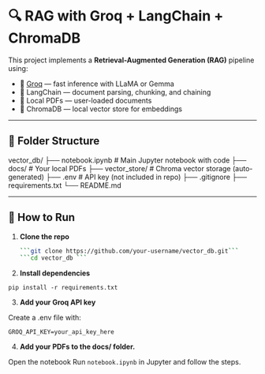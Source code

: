 # 🔍 RAG with Groq + LangChain + ChromaDB

This project implements a **Retrieval-Augmented Generation (RAG)** pipeline using:

- 💬 [Groq](https://groq.com/) — fast inference with LLaMA or Gemma
- 🧠 LangChain — document parsing, chunking, and chaining
- 📄 Local PDFs — user-loaded documents
- 🧷 ChromaDB — local vector store for embeddings

---

## 📁 Folder Structure

vector_db/
├── notebook.ipynb # Main Jupyter notebook with code
├── docs/ # Your local PDFs
├── vector_store/ # Chroma vector storage (auto-generated)
├── .env # API key (not included in repo)
├── .gitignore
├── requirements.txt
└── README.md


---

## 🚀 How to Run

1. **Clone the repo**
   ```bash
   ```git clone https://github.com/your-username/vector_db.git```
   ```cd vector_db ```

2. **Install dependencies**

```pip install -r requirements.txt```

3. **Add your Groq API key**

Create a .env file with:

```GROQ_API_KEY=your_api_key_here```

4. **Add your PDFs to the docs/ folder.**

Open the notebook
Run `notebook.ipynb` in Jupyter and follow the steps.
